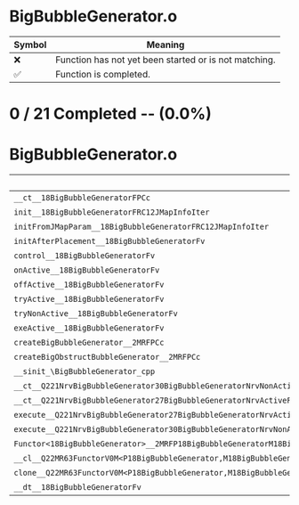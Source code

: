 # BigBubbleGenerator.o
| Symbol | Meaning 
| ------------- | ------------- 
| :x: | Function has not yet been started or is not matching. 
| :white_check_mark: | Function is completed. 


# 0 / 21 Completed -- (0.0%)
# BigBubbleGenerator.o
| Symbol | Decompiled? |
| ------------- | ------------- |
| `__ct__18BigBubbleGeneratorFPCc` | :x: |
| `init__18BigBubbleGeneratorFRC12JMapInfoIter` | :x: |
| `initFromJMapParam__18BigBubbleGeneratorFRC12JMapInfoIter` | :x: |
| `initAfterPlacement__18BigBubbleGeneratorFv` | :x: |
| `control__18BigBubbleGeneratorFv` | :x: |
| `onActive__18BigBubbleGeneratorFv` | :x: |
| `offActive__18BigBubbleGeneratorFv` | :x: |
| `tryActive__18BigBubbleGeneratorFv` | :x: |
| `tryNonActive__18BigBubbleGeneratorFv` | :x: |
| `exeActive__18BigBubbleGeneratorFv` | :x: |
| `createBigBubbleGenerator__2MRFPCc` | :x: |
| `createBigObstructBubbleGenerator__2MRFPCc` | :x: |
| `__sinit_\BigBubbleGenerator_cpp` | :x: |
| `__ct__Q221NrvBigBubbleGenerator30BigBubbleGeneratorNrvNonActiveFv` | :x: |
| `__ct__Q221NrvBigBubbleGenerator27BigBubbleGeneratorNrvActiveFv` | :x: |
| `execute__Q221NrvBigBubbleGenerator27BigBubbleGeneratorNrvActiveCFP5Spine` | :x: |
| `execute__Q221NrvBigBubbleGenerator30BigBubbleGeneratorNrvNonActiveCFP5Spine` | :x: |
| `Functor<18BigBubbleGenerator>__2MRFP18BigBubbleGeneratorM18BigBubbleGeneratorFPCvPv_v_Q22MR63FunctorV0M<P18BigBubbleGenerator,M18BigBubbleGeneratorFPCvPv_v>` | :x: |
| `__cl__Q22MR63FunctorV0M<P18BigBubbleGenerator,M18BigBubbleGeneratorFPCvPv_v>CFv` | :x: |
| `clone__Q22MR63FunctorV0M<P18BigBubbleGenerator,M18BigBubbleGeneratorFPCvPv_v>CFP7JKRHeap` | :x: |
| `__dt__18BigBubbleGeneratorFv` | :x: |
